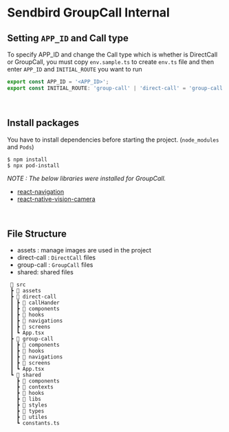 # Sendbird GroupCall Internal

## Setting `APP_ID` and Call type

To specify APP_ID and change the Call type which is whether is DirectCall or GroupCall, you must copy `env.sample.ts` to create `env.ts` file and then enter `APP_ID` and `INITIAL_ROUTE` you want to run

```typescript
export const APP_ID = '<APP_ID>';
export const INITIAL_ROUTE: 'group-call' | 'direct-call' = 'group-call';
```

<br />

## Install packages

You have to install dependencies before starting the project. (`node_modules` and `Pods`)

```shell
$ npm install
$ npx pod-install
```

_NOTE : The below libraries were installed for GroupCall._

- [react-navigation](https://reactnavigation.org/)
- [react-native-vision-camera](https://mrousavy.com/react-native-vision-camera/)

<br />

## File Structure

- assets : manage images are used in the project
- direct-call : `DirectCall` files
- group-call : `GroupCall` files
- shared: shared files

```
 📂 src
 ┣ 📂 assets
 ┣ 📂 direct-call
 ┃ ┣ 📂 callHander
 ┃ ┣ 📂 components
 ┃ ┣ 📂 hooks
 ┃ ┣ 📂 navigations
 ┃ ┣ 📂 screens
 ┃ ┗ App.tsx
 ┣ 📂 group-call
 ┃ ┣ 📂 components
 ┃ ┣ 📂 hooks
 ┃ ┣ 📂 navigations
 ┃ ┣ 📂 screens
 ┃ ┗ App.tsx
 ┗ 📂 shared
   ┣ 📂 components
   ┣ 📂 contexts
   ┣ 📂 hooks
   ┣ 📂 libs
   ┣ 📂 styles
   ┣ 📂 types
   ┣ 📂 utiles
   ┗ constants.ts
```
